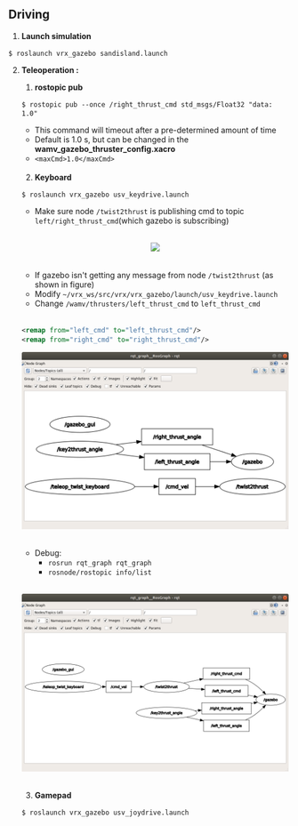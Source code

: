 ## Driving

1. **Launch simulation**
```console
$ roslaunch vrx_gazebo sandisland.launch
```

2. __Teleoperation :__
    1. __rostopic pub__
    ```console
    $ rostopic pub --once /right_thrust_cmd std_msgs/Float32 "data: 1.0"
    ```
      * This command will timeout after a pre-determined amount of time 
      * Default is 1.0 s, but can be changed in the __wamv_gazebo_thruster_config.xacro__
      * `<maxCmd>1.0</maxCmd>` <br></br>
    2. __Keyboard__
    ```console
    $ roslaunch vrx_gazebo usv_keydrive.launch
    ```
      * Make sure node `/twist2thrust` is publishing cmd to topic `left/right_thrust_cmd`(which gazebo is subscribing) <br></br>
      
      <div align=center>

      <img src="https://bitbucket.org/repo/BgXLzgM/images/1981347365-key_drive.png"/><br></br>

      </div> 
      
      * If gazebo isn't getting any message from node `/twist2thrust` (as shown in figure)
      * Modify `~/vrx_ws/src/vrx/vrx_gazebo/launch/usv_keydrive.launch`
      * Change `/wamv/thrusters/left_thrust_cmd` to `left_thrust_cmd` <br></br>
      
      ```xml
      <remap from="left_cmd" to="left_thrust_cmd"/>
      <remap from="right_cmd" to="right_thrust_cmd"/> 
      ```
      
      <div align=center>

      <img src="https://github.com/alonzo3569/ROS/blob/master/Ch7%20ROS%20Virtual%20RobotX/figure/driving_debug_before.png"/><br></br>

      </div> 
      
      * Debug:
        * `rosrun rqt_graph rqt_graph`
        * `rosnode/rostopic info/list` 
        <br></br>
      
      <div align=center>

      <img src="https://github.com/alonzo3569/ROS/blob/master/Ch7%20ROS%20Virtual%20RobotX/figure/keyboard_debug_after.png"/><br></br>

      </div> 
      
    3. __Gamepad__
    ```console
    $ roslaunch vrx_gazebo usv_joydrive.launch
    ```
     
      
